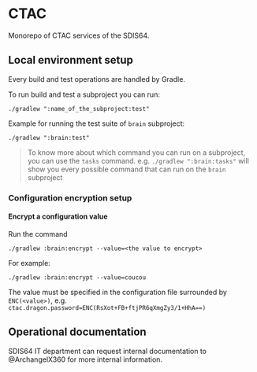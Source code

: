 # CTAC

Monorepo of CTAC services of the SDIS64.

## Local environment setup

Every build and test operations are handled by Gradle.

To run build and test a subproject you can run:

```
./gradlew ":name_of_the_subproject:test"
```

Example for running the test suite of `brain` subproject:

```
./gradlew ":brain:test"
```

> To know more about which command you can run on a subproject, you can use the `tasks` command.
> e.g. `./gradlew ":brain:tasks"` will show you every possible command that can run on the `brain` subproject


### Configuration encryption setup

#### Encrypt a configuration value

Run the command

    ./gradlew :brain:encrypt --value=<the value to encrypt>

For example:

    ./gradlew :brain:encrypt --value=coucou

The value must be specified in the configuration file surrounded by `ENC(<value>)`, e.g. `ctac.dragon.password=ENC(RsXot+FB+ftjPR6qXmgZy3/1+HhA==)`

## Operational documentation

SDIS64 IT department can request internal documentation to @ArchangelX360 for more internal information.
